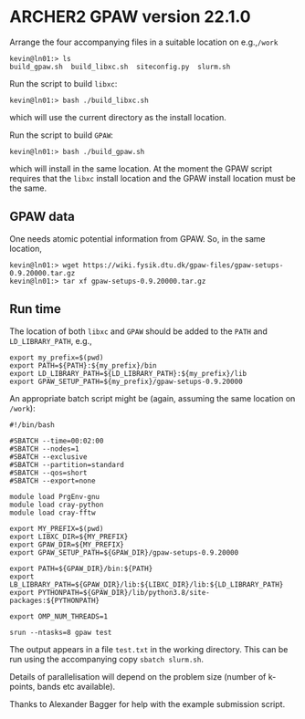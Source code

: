 # ARCHER2 GPAW version 22.1.0

Arrange the four accompanying files in a suitable location on
e.g.,`/work`
```
kevin@ln01:> ls
build_gpaw.sh  build_libxc.sh  siteconfig.py  slurm.sh
```

Run the script to build `libxc`:
```
kevin@ln01:> bash ./build_libxc.sh
```
which will use the current directory as the install location.

Run the script to build `GPAW`:
```
kevin@ln01:> bash ./build_gpaw.sh
```
which will install in the same location. At the moment the GPAW script
requires that the `libxc` install location and the GPAW install
location must be the same.

## GPAW data

One needs atomic potential information from GPAW. So, in the same location,
```
kevin@ln01:> wget https://wiki.fysik.dtu.dk/gpaw-files/gpaw-setups-0.9.20000.tar.gz
kevin@ln01:> tar xf gpaw-setups-0.9.20000.tar.gz 

```

## Run time

The location of both `libxc` and `GPAW` should be added to the
`PATH` and `LD_LIBRARY_PATH`, e.g.,
```
export my_prefix=$(pwd)
export PATH=${PATH}:${my_prefix}/bin
export LD_LIBRARY_PATH=${LD_LIBRARY_PATH}:${my_prefix}/lib
export GPAW_SETUP_PATH=${my_prefix}/gpaw-setups-0.9.20000
```

An appropriate batch script might be (again, assuming the same location
on `/work`):

```
#!/bin/bash

#SBATCH --time=00:02:00
#SBATCH --nodes=1
#SBATCH --exclusive
#SBATCH --partition=standard
#SBATCH --qos=short
#SBATCH --export=none

module load PrgEnv-gnu
module load cray-python
module load cray-fftw

export MY_PREFIX=$(pwd)
export LIBXC_DIR=${MY_PREFIX}
export GPAW_DIR=${MY_PREFIX}
export GPAW_SETUP_PATH=${GPAW_DIR}/gpaw-setups-0.9.20000

export PATH=${GPAW_DIR}/bin:${PATH}
export LB_LIBRARY_PATH=${GPAW_DIR}/lib:${LIBXC_DIR}/lib:${LD_LIBRARY_PATH}
export PYTHONPATH=${GPAW_DIR}/lib/python3.8/site-packages:${PYTHONPATH}

export OMP_NUM_THREADS=1

srun --ntasks=8 gpaw test
```
The output appears in a file `test.txt` in the working directory.
This can be run using the accompanying copy `sbatch slurm.sh`.

Details of parallelisation will depend on the problem size (number of
k-points, bands etc available).


Thanks to Alexander Bagger for help with the example submission script.
